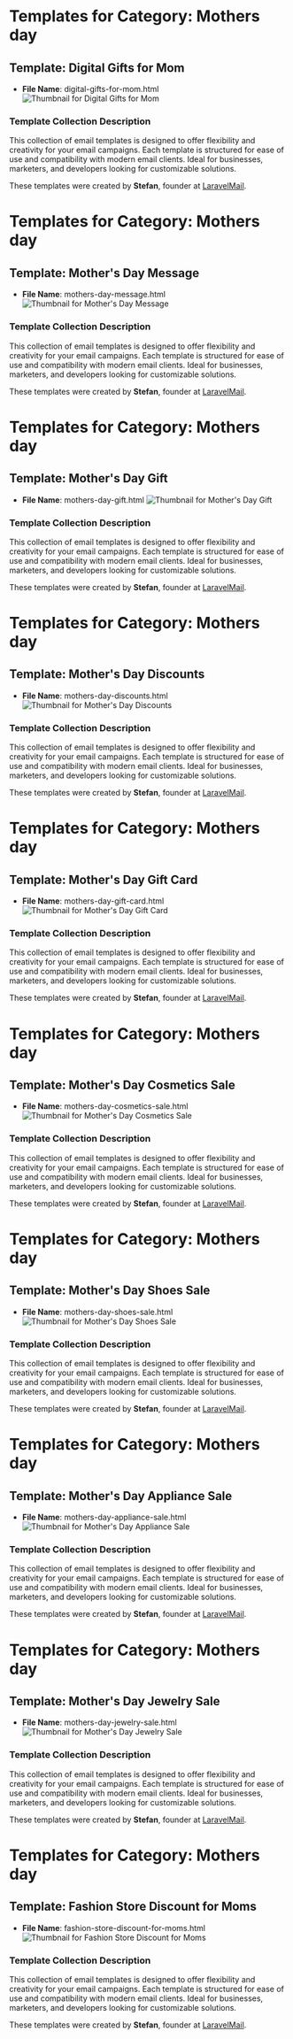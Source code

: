# Templates for Category: Mothers day

## Template: Digital Gifts for Mom
- **File Name**: digital-gifts-for-mom.html
![Thumbnail for Digital Gifts for Mom](./digital-gifts-for-mom.png)

### Template Collection Description
This collection of email templates is designed to offer flexibility and creativity for your email campaigns. Each template is structured for ease of use and compatibility with modern email clients. Ideal for businesses, marketers, and developers looking for customizable solutions.

These templates were created by **Stefan**, founder at [LaravelMail](https://laravelmail.com).

# Templates for Category: Mothers day

## Template: Mother's Day Message
- **File Name**: mothers-day-message.html
![Thumbnail for Mother's Day Message](./mothers-day-message.png)

### Template Collection Description
This collection of email templates is designed to offer flexibility and creativity for your email campaigns. Each template is structured for ease of use and compatibility with modern email clients. Ideal for businesses, marketers, and developers looking for customizable solutions.

These templates were created by **Stefan**, founder at [LaravelMail](https://laravelmail.com).

# Templates for Category: Mothers day

## Template: Mother's Day Gift
- **File Name**: mothers-day-gift.html
![Thumbnail for Mother's Day Gift](./mothers-day-gift.png)

### Template Collection Description
This collection of email templates is designed to offer flexibility and creativity for your email campaigns. Each template is structured for ease of use and compatibility with modern email clients. Ideal for businesses, marketers, and developers looking for customizable solutions.

These templates were created by **Stefan**, founder at [LaravelMail](https://laravelmail.com).

# Templates for Category: Mothers day

## Template: Mother's Day Discounts
- **File Name**: mothers-day-discounts.html
![Thumbnail for Mother's Day Discounts](./mothers-day-discounts.png)

### Template Collection Description
This collection of email templates is designed to offer flexibility and creativity for your email campaigns. Each template is structured for ease of use and compatibility with modern email clients. Ideal for businesses, marketers, and developers looking for customizable solutions.

These templates were created by **Stefan**, founder at [LaravelMail](https://laravelmail.com).

# Templates for Category: Mothers day

## Template: Mother's Day Gift Card
- **File Name**: mothers-day-gift-card.html
![Thumbnail for Mother's Day Gift Card](./mothers-day-gift-card.png)

### Template Collection Description
This collection of email templates is designed to offer flexibility and creativity for your email campaigns. Each template is structured for ease of use and compatibility with modern email clients. Ideal for businesses, marketers, and developers looking for customizable solutions.

These templates were created by **Stefan**, founder at [LaravelMail](https://laravelmail.com).

# Templates for Category: Mothers day

## Template: Mother's Day Cosmetics Sale
- **File Name**: mothers-day-cosmetics-sale.html
![Thumbnail for Mother's Day Cosmetics Sale](./mothers-day-cosmetics-sale.png)

### Template Collection Description
This collection of email templates is designed to offer flexibility and creativity for your email campaigns. Each template is structured for ease of use and compatibility with modern email clients. Ideal for businesses, marketers, and developers looking for customizable solutions.

These templates were created by **Stefan**, founder at [LaravelMail](https://laravelmail.com).

# Templates for Category: Mothers day

## Template: Mother's Day Shoes Sale
- **File Name**: mothers-day-shoes-sale.html
![Thumbnail for Mother's Day Shoes Sale](./mothers-day-shoes-sale.png)

### Template Collection Description
This collection of email templates is designed to offer flexibility and creativity for your email campaigns. Each template is structured for ease of use and compatibility with modern email clients. Ideal for businesses, marketers, and developers looking for customizable solutions.

These templates were created by **Stefan**, founder at [LaravelMail](https://laravelmail.com).

# Templates for Category: Mothers day

## Template: Mother's Day Appliance Sale
- **File Name**: mothers-day-appliance-sale.html
![Thumbnail for Mother's Day Appliance Sale](./mothers-day-appliance-sale.png)

### Template Collection Description
This collection of email templates is designed to offer flexibility and creativity for your email campaigns. Each template is structured for ease of use and compatibility with modern email clients. Ideal for businesses, marketers, and developers looking for customizable solutions.

These templates were created by **Stefan**, founder at [LaravelMail](https://laravelmail.com).

# Templates for Category: Mothers day

## Template: Mother's Day Jewelry Sale
- **File Name**: mothers-day-jewelry-sale.html
![Thumbnail for Mother's Day Jewelry Sale](./mothers-day-jewelry-sale.png)

### Template Collection Description
This collection of email templates is designed to offer flexibility and creativity for your email campaigns. Each template is structured for ease of use and compatibility with modern email clients. Ideal for businesses, marketers, and developers looking for customizable solutions.

These templates were created by **Stefan**, founder at [LaravelMail](https://laravelmail.com).

# Templates for Category: Mothers day

## Template: Fashion Store Discount for Moms
- **File Name**: fashion-store-discount-for-moms.html
![Thumbnail for Fashion Store Discount for Moms](./fashion-store-discount-for-moms.png)

### Template Collection Description
This collection of email templates is designed to offer flexibility and creativity for your email campaigns. Each template is structured for ease of use and compatibility with modern email clients. Ideal for businesses, marketers, and developers looking for customizable solutions.

These templates were created by **Stefan**, founder at [LaravelMail](https://laravelmail.com).

